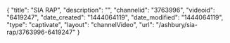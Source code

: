 {
    "title": "SIA RAP",
    "description": "",
    "channelid": "3763996",
    "videoid": "6419247",
    "date_created": "1444064119",
    "date_modified": "1444064119",
    "type": "captivate",
    "layout": "channelVideo",
    "url": "\/ashbury\/sia-rap\/3763996-6419247"
}